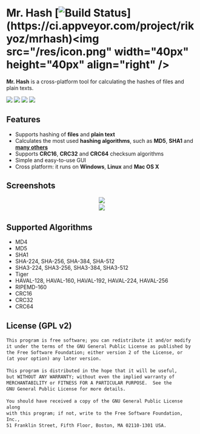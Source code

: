 # Mr. Hash [![Build  Status](https://ci.appveyor.com/api/projects/status/t7q9r8489kdkpfnr?svg=true&passingText=Build%20OK&pendingText=Building...&failingText=Build%20Failed")](https://ci.appveyor.com/project/rikyoz/mrhash)<img src="/res/icon.png" width="40px" height="40px" align="right" />

**Mr. Hash** is a cross-platform tool for calculating the hashes of files and plain texts.

[![](http://img.shields.io/badge/version-v0.3.2-blue.png?style=flat)](https://github.com/rikyoz/mrhash/releases/latest)
![](https://img.shields.io/badge/platform-Windows%20|%20Linux%20|%20Mac%20OS%20X-red.png?style=flat)
![](http://img.shields.io/badge/architecture-x86%20|%20x64-yellow.png?style=flat)
[![](http://img.shields.io/badge/license-GNU%20GPL%20v2-lightgrey.png?style=flat)](/LICENSE)

## Features
+ Supports hashing of **files** and **plain text**
+ Calculates the most used **hashing algorithms**, such as **MD5**, **SHA1** and [**many others**](#supported-algorithms)
+ Supports **CRC16**, **CRC32** and **CRC64** checksum algorithms
+ Simple and easy-to-use GUI
+ Cross platform: it runs on **Windows**, **Linux** and **Mac OS X**

## Screenshots
<p align="center">
<img src="https://raw.github.com/rikyoz/mrhash/screenshots/doc/img/v0.3.1/screenshot0.png" /><br/>
<img src="https://raw.github.com/rikyoz/mrhash/screenshots/doc/img/v0.3.1/screenshot1.png" />
</p>

## Supported Algorithms
+ MD4
+ MD5
+ SHA1
+ SHA-224, SHA-256, SHA-384, SHA-512
+ SHA3-224, SHA3-256, SHA3-384, SHA3-512
+ Tiger
+ HAVAL-128, HAVAL-160, HAVAL-192, HAVAL-224, HAVAL-256
+ RIPEMD-160
+ CRC16
+ CRC32
+ CRC64

## License (GPL v2)
    This program is free software; you can redistribute it and/or modify
    it under the terms of the GNU General Public License as published by
    the Free Software Foundation; either version 2 of the License, or
    (at your option) any later version.

    This program is distributed in the hope that it will be useful,
    but WITHOUT ANY WARRANTY; without even the implied warranty of
    MERCHANTABILITY or FITNESS FOR A PARTICULAR PURPOSE.  See the
    GNU General Public License for more details.

    You should have received a copy of the GNU General Public License along
    with this program; if not, write to the Free Software Foundation, Inc.,
    51 Franklin Street, Fifth Floor, Boston, MA 02110-1301 USA.
